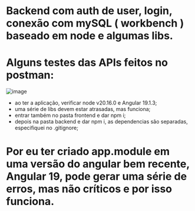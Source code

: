 # Backend com auth de user, login, conexão com mySQL ( workbench ) baseado em node e algumas libs.

# Alguns testes das APIs feitos no postman:
![image](https://github.com/user-attachments/assets/159f6b86-fe87-4441-a2b5-ee104357366b)

- ao ter a aplicação, verificar node v20.16.0 e Angular 19.1.3;
- uma série de libs devem estar atrasadas, mas funciona;
- entrar também no pasta frontend e dar npm i;
- depois na pasta backend e dar npm i, as dependencias são separadas, especifiquei no .gitignore;

# Por eu ter criado app.module em uma versão do angular bem recente, Angular 19, pode gerar uma série de erros, mas não críticos e por isso funciona.


